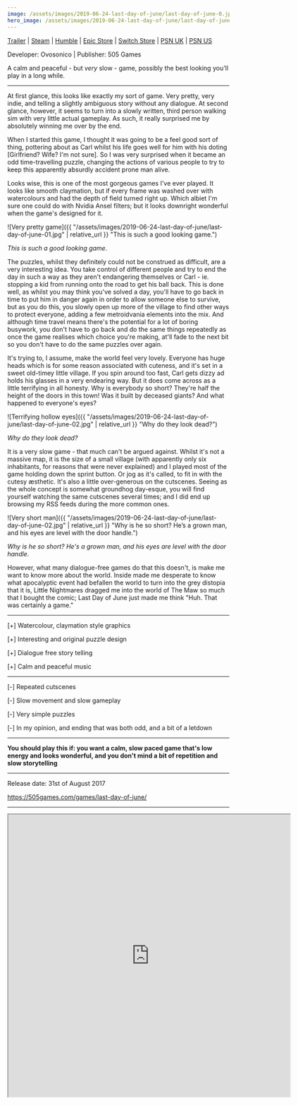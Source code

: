 ```yaml
---
image: /assets/images/2019-06-24-last-day-of-june/last-day-of-june-0.jpg
hero_image: /assets/images/2019-06-24-last-day-of-june/last-day-of-june-00.jpg
---
```


[Trailer](https://youtu.be/IDTnDDr0VRg)  \|  [Steam](https://store.steampowered.com/app/635320/Last_Day_of_June/)  \|  [Humble](https://www.humblebundle.com/store/last-day-of-june)  \|  [Epic Store](denied:httpshttps://www.epicgames.com/store/en-US/product/last-day-of-june/home)  \|  [Switch Store](https://www.nintendo.com/games/detail/last-day-of-june-switch/)  \|  [PSN UK](https://store.playstation.com/en-gb/product/EP4040-CUSA06073_00-OVOSONICO505GCAR)  \|  [PSN US](https://store.playstation.com/en-us/product/UP4040-CUSA06148_00-OVOSONICO505GCAR)


Developer: Ovosonico  \|  Publisher: 505 Games

A calm and peaceful - but _very_ slow - game, possibly the best looking you'll play in a long while.

<!--more-->

* * *

At first glance, this looks like exactly my sort of game. Very pretty, very indie, and telling a slightly ambiguous story without any dialogue. At second glance, however, it seems to turn into a slowly written, third person walking sim with very little actual gameplay. As such, it really surprised me by absolutely winning me over by the end.

When I started this game, I thought it was going to be a feel good sort of thing, pottering about as Carl whilst his life goes well for him with his doting [Girlfriend? Wife? I'm not sure]. So I was very surprised when it became an odd time-travelling puzzle, changing the actions of various people to try to keep this apparently absurdly accident prone man alive.

Looks wise, this is one of the most gorgeous games I've ever played. It looks like smooth claymation, but if every frame was washed over with watercolours and had the depth of field turned right up. Which albiet I'm sure one could do with Nvidia Ansel filters; but it looks downright wonderful when the game's designed for it.

![Very pretty game]({{ "/assets/images/2019-06-24-last-day-of-june/last-day-of-june-01.jpg" | relative_url }} "This is such a good looking game.")

_This is such a good looking game._

The puzzles, whilst they definitely could not be construed as difficult, are a very interesting idea. You take control of different people and try to end the day in such a way as they aren't endangering themselves or Carl - ie. stopping a kid from running onto the road to get his ball back. This is done well, as whilst you may think you've solved a day, you'll have to go back in time to put him in danger again in order to allow someone else to survive, but as you do this, you slowly open up more of the village to find other ways to protect everyone, adding a few metroidvania elements into the mix. And although time travel means there's the potential for a lot of boring busywork, you don't have to go back and do the same things repeatedly as once the game realises which choice you're making, at'll fade to the next bit so you don't have to do the same puzzles over again.

It's trying to, I assume, make the world feel very lovely. Everyone has huge heads which is for some reason associated with cuteness, and it's set in a sweet old-timey little village. If you spin around too fast, Carl gets dizzy ad holds his glasses in a very endearing way. But it does come across as a little terrifying in all honesty. Why is everybody so short? They're half the height of the doors in this town! Was it built by deceased giants? And what happened to everyone's eyes?

![Terrifying hollow eyes]({{ "/assets/images/2019-06-24-last-day-of-june/last-day-of-june-02.jpg" | relative_url }} "Why do they look dead?")

_Why do they look dead?_

It is a very slow game - that much can't be argued against. Whilst it's not a massive map, it is the size of a small village (with apparently only six inhabitants, for reasons that were never explained) and I played most of the game holding down the sprint button. Or jog as it's called, to fit in with the cutesy æsthetic. It's also a little over-generous on the cutscenes. Seeing as the whole concept is somewhat groundhog day-esque, you will find yourself watching the same cutscenes several times; and I did end up browsing my RSS feeds during the more common ones.

![Very short man]({{ "/assets/images/2019-06-24-last-day-of-june/last-day-of-june-02.jpg" | relative_url }} "Why is he so short? He’s a grown man, and his eyes are level with the door handle.")

_Why is he so short? He's a grown man, and his eyes are level with the door handle._

However, what many dialogue-free games do that this doesn't, is make me want to know more about the world. Inside made me desperate to know what apocalyptic event had befallen the world to turn into the grey distopia that it is, Little Nightmares dragged me into the world of The Maw so much that I bought the comic; Last Day of June just made me think "Huh. That was certainly a game."

* * *

[+] Watercolour, claymation style graphics

[+] Interesting and original puzzle design

[+] Dialogue free story telling

[+] Calm and peaceful music

* * *

[-] Repeated cutscenes

[-] Slow movement and slow gameplay

[-] Very simple puzzles

[-] In my opinion, and ending that was both odd, and a bit of a letdown

* * *

**You should play this if: you want a calm, slow paced game that's low energy and looks wonderful, and you don't mind a bit of repetition and slow storytelling**

* * *

Release date: 31st of August 2017

https://505games.com/games/last-day-of-june/

* * *

<iframe width="640" height="640" src="https://www.youtube.com/embed/IDTnDDr0VRg" frameborder="1" allowfullscreen="allowfullscreen"></iframe>